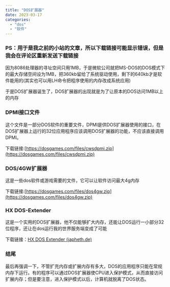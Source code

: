 ```yaml
---
title: "DOS扩展器"
date: 2023-03-17
categories: 
  - "dos"
  - "软件"
---
```


### PS：用于是我之前的小站的文章，所以下载链接可能显示错误，但是我会在评论区重新发送下载链接

因为8086处理器的寻址空间只用1MB，于是微软公司就把MS-DOS的DOS模式下的最大存储空间设为1MB，把360kb留给了系统驱动使用，剩下的640kb才是软件能用的(其实也可以用LH命令把程序使用的内存改成系统应用)

于是DOS扩展器诞生了，DOS扩展器的出现就是为了让原本的DOS访问1MB以上的内存

### DPMI接口文件

这个文件是一部分DOS软件的重要文件，DPMI是供DOS扩展器使用的接口，在DOS扩展器上运行的32位应用程序应该调用DOS扩展器的功能，不应该直接调用DPMI。

下载链接:[https://dosgames.com/files/cwsdpmi.zip](https://dosgames.com/files/cwsdpmi.zip)

### DOS/4GW扩展器

这是一些dos软件或游戏需要的文件，它可以让软件访问最大4g内存

下载链接:[https://dosgames.com/files/dos4gw.zip](https://dosgames.com/files/dos4gw.zip)

### HX DOS-Extender

这是一个实用的DOS扩展器，他不仅能够扩大内存，还能让DOS运行一小部分32位程序，还让在dos运行我的世界服务端变成了可能

下载链接：[HX DOS Extender (japheth.de)](https://www.japheth.de/HX.html)

### 结尾

最后再强调一下，不管扩充内存或扩展内存有多大，DOS的应用程序只能在常规内存下运行。有的程序可以通过DOS扩展器使CPU进入保护模式，从而直接访问扩展内存；但是要注意，进入保护模式以后，计算机就脱离了DOS状态。
